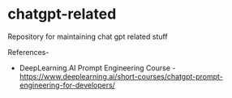 # chatgpt-related

Repository for maintaining chat gpt related stuff

References-
- DeepLearning.AI Prompt Engineering Course - https://www.deeplearning.ai/short-courses/chatgpt-prompt-engineering-for-developers/

